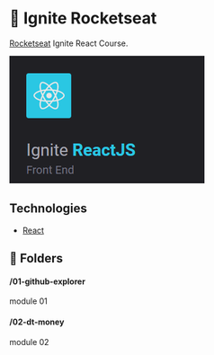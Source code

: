 # :rocket: Ignite Rocketseat

<a href="https://rocketseat.com.br/" target="_blank">Rocketseat</a> Ignite React Course.

![Ignite Course](public/ignite-react.png)

## Technologies

- [React](https://reactjs.org/)


## :file_folder: Folders
#### /01-github-explorer
module 01

#### /02-dt-money
module 02